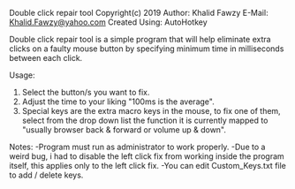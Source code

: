 Double click repair tool
Copyright(c) 2019
Author:         Khalid Fawzy
E-Mail:         Khalid.Fawzy@yahoo.com
Created Using:  AutoHotkey

Double click repair tool is a simple program that will help eliminate extra clicks on a faulty mouse button by specifying minimum time in milliseconds between each click.

Usage:
1. Select the button/s you want to fix.
2. Adjust the time to your liking "100ms is the average".
3. Special keys are the extra macro keys in the mouse, to fix one of them, select from the drop down list the function it is currently mapped to "usually browser back & forward or volume up & down".

Notes:
-Program must run as administrator to work properly.
-Due to a weird bug, i had to disable the left click fix from working inside the program itself, this applies only to the left click fix.
-You can edit Custom_Keys.txt file to add / delete keys.
